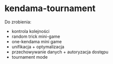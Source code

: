 # kendama-tournament
Do zrobienia:
* kontrola kolejności
* random trick mini-game
* one-kendama mini game
* unifikacja + optymalizacja
* przechowywanie danych + autoryzacja dostępu
* tournament mode
